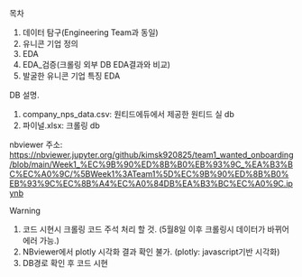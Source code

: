 목차
1. 데이터 탐구(Engineering Team과 동일)
2. 유니콘 기업 정의
2. EDA
3. EDA_검증(크롤링 외부 DB EDA결과와 비교)
4. 발굴한 유니콘 기업 특징 EDA

DB 설명.
1. company_nps_data.csv: 원티드에듀에서 제공한 원티드 실 db
2. 파이널.xlsx: 크롤링 db

nbviewer 주소: 
https://nbviewer.jupyter.org/github/kimsk920825/team1_wanted_onboarding/blob/main/Week1_%EC%9B%90%ED%8B%B0%EB%93%9C_%EA%B3%BC%EC%A0%9C/%5BWeek1%3ATeam1%5D%EC%9B%90%ED%8B%B0%EB%93%9C%EC%8B%A4%EC%A0%84DB%EA%B3%BC%EC%A0%9C.ipynb

Warning
1. 코드 시현시 크롤링 코드 주석 처리 할 것. (5월8일 이후 크롤링시 데이터가 바뀌어 에러 가능.)
2. NBviewer에서 plotly 시각화 결과 확인 불가. (plotly: javascript기반 시각화)
3. DB경로 확인 후 코드 시현



